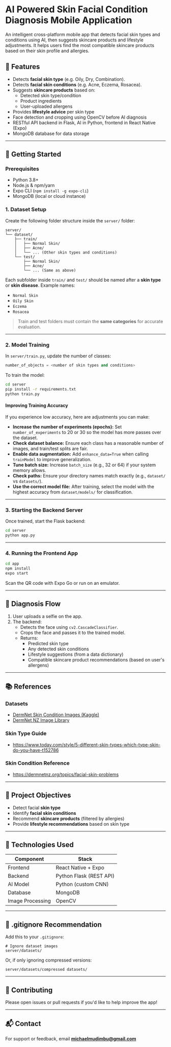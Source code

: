 # AI Powered Skin Facial Condition Diagnosis Mobile Application

An intelligent cross-platform mobile app that detects facial skin types and conditions using AI, then suggests skincare products and lifestyle adjustments. It helps users find the most compatible skincare products based on their skin profile and allergies.

## 🧠 Features

- Detects **facial skin type** (e.g. Oily, Dry, Combination).
- Detects **facial skin conditions** (e.g. Acne, Eczema, Rosacea).
- Suggests **skincare products** based on:
  - Detected skin type/condition
  - Product ingredients
  - User-uploaded allergens
- Provides **lifestyle advice** per skin type
- Face detection and cropping using OpenCV before AI diagnosis
- RESTful API backend in Flask, AI in Python, frontend in React Native (Expo)
- MongoDB database for data storage

---

## 🚀 Getting Started

### Prerequisites

- Python 3.8+
- Node.js & npm/yarn
- Expo CLI (`npm install -g expo-cli`)
- MongoDB (local or cloud instance)

### 1. Dataset Setup

Create the following folder structure inside the `server/` folder:

```
server/
└── dataset/
    ├── train/
    │   ├── Normal Skin/
    │   ├── Acne/
    │   └── ... (Other skin types and conditions)
    └── test/
        ├── Normal Skin/
        ├── Acne/
        └── ... (Same as above)
```

Each subfolder inside `train/` and `test/` should be named after a **skin type** or **skin disease**. Example names:
- `Normal Skin`
- `Oily Skin`
- `Eczema`
- `Rosacea`

> Train and test folders must contain the **same categories** for accurate evaluation.

---

### 2. Model Training

In `server/train.py`, update the number of classes:

```python
number_of_objects = <number of skin types and conditions>
```

To train the model:

```bash
cd server
pip install -r requirements.txt
python train.py
```

#### Improving Training Accuracy

If you experience low accuracy, here are adjustments you can make:

- **Increase the number of experiments (epochs):** Set `number_of_experiments` to 20 or 30 so the model has more passes over the dataset.
- **Check dataset balance:** Ensure each class has a reasonable number of images, and train/test splits are fair.
- **Enable data augmentation:** Add `enhance_data=True` when calling `trainModel` to improve generalization.
- **Tune batch size:** Increase `batch_size` (e.g., 32 or 64) if your system memory allows.
- **Check paths:** Ensure your directory names match exactly (e.g., `dataset/` vs `datasets/`).
- **Use the correct model file:** After training, select the model with the highest accuracy from `dataset/models/` for classification.

---

### 3. Starting the Backend Server

Once trained, start the Flask backend:

```bash
cd server
python app.py
```

---

### 4. Running the Frontend App

```bash
cd app
npm install
expo start
```

Scan the QR code with Expo Go or run on an emulator.

---

## 🧪 Diagnosis Flow

1. User uploads a selfie on the app.
2. The backend:
   - Detects the face using `cv2.CascadeClassifier`.
   - Crops the face and passes it to the trained model.
   - Returns:
     - Predicted skin type
     - Any detected skin conditions
     - Lifestyle suggestions (from a data dictionary)
     - Compatible skincare product recommendations (based on user's allergens)

---

## 📚 References

### Datasets

- [DermNet Skin Condition Images (Kaggle)](https://www.kaggle.com/shubhamgoel27/dermnet)
- [DermNet NZ Image Library](https://dermnetnz.org/image-library)

### Skin Type Guide
- https://www.today.com/style/5-different-skin-types-which-type-skin-do-you-have-t152786

### Skin Condition Reference
- https://dermnetnz.org/topics/facial-skin-problems

---

## 🎯 Project Objectives

- Detect facial **skin type**
- Identify **facial skin conditions**
- Recommend **skincare products** (filtered by allergies)
- Provide **lifestyle recommendations** based on skin type

---

## 🧬 Technologies Used

| Component  | Stack                        |
|------------|------------------------------|
| Frontend   | React Native + Expo          |
| Backend    | Python Flask (REST API)      |
| AI Model   | Python (custom CNN)          |
| Database   | MongoDB                      |
| Image Processing | OpenCV                  |

---

## 📂 .gitignore Recommendation

Add this to your `.gitignore`:

```
# Ignore dataset images
server/datasets/
```

Or, if only ignoring compressed versions:

```
server/datasets/compressed datasets/
```

---

## 🤝 Contributing

Please open issues or pull requests if you'd like to help improve the app!

---

## 📬 Contact

For support or feedback, email **michaelmudimbu@gmail.com**

